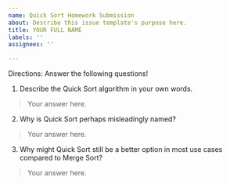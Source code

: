 ```yaml
---
name: Quick Sort Homework Submission
about: Describe this issue template's purpose here.
title: YOUR FULL NAME
labels: ''
assignees: ''

---
```


Directions: Answer the following questions! 

1. Describe the Quick Sort algorithm in your own words. 
> Your answer here. 

2. Why is Quick Sort perhaps misleadingly named? 
> Your answer here. 

3. Why might Quick Sort still be a better option in most use cases compared to Merge Sort? 
> Your answer here.
